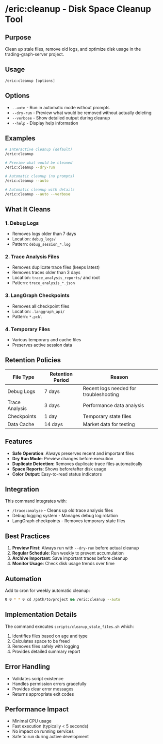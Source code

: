 # /eric:cleanup - Disk Space Cleanup Tool

## Purpose
Clean up stale files, remove old logs, and optimize disk usage in the trading-graph-server project.

## Usage
```
/eric:cleanup [options]
```

## Options
- `--auto` - Run in automatic mode without prompts
- `--dry-run` - Preview what would be removed without actually deleting
- `--verbose` - Show detailed output during cleanup
- `--help` - Display help information

## Examples
```bash
# Interactive cleanup (default)
/eric:cleanup

# Preview what would be cleaned
/eric:cleanup --dry-run

# Automatic cleanup (no prompts)
/eric:cleanup --auto

# Automatic cleanup with details
/eric:cleanup --auto --verbose
```

## What It Cleans

### 1. Debug Logs
- Removes logs older than 7 days
- Location: `debug_logs/`
- Pattern: `debug_session_*.log`

### 2. Trace Analysis Files
- Removes duplicate trace files (keeps latest)
- Removes traces older than 3 days
- Location: `trace_analysis_reports/` and root
- Pattern: `trace_analysis_*.json`

### 3. LangGraph Checkpoints
- Removes all checkpoint files
- Location: `.langgraph_api/`
- Pattern: `*.pckl`

### 4. Temporary Files
- Various temporary and cache files
- Preserves active session data

## Retention Policies

| File Type | Retention Period | Reason |
|-----------|-----------------|---------|
| Debug Logs | 7 days | Recent logs needed for troubleshooting |
| Trace Analysis | 3 days | Performance data analysis |
| Checkpoints | 1 day | Temporary state files |
| Data Cache | 14 days | Market data for testing |

## Features

- **Safe Operation**: Always preserves recent and important files
- **Dry Run Mode**: Preview changes before execution
- **Duplicate Detection**: Removes duplicate trace files automatically
- **Space Reports**: Shows before/after disk usage
- **Color Output**: Easy-to-read status indicators

## Integration

This command integrates with:
- `/trace:analyze` - Cleans up old trace analysis files
- Debug logging system - Manages debug log rotation
- LangGraph checkpoints - Removes temporary state files

## Best Practices

1. **Preview First**: Always run with `--dry-run` before actual cleanup
2. **Regular Schedule**: Run weekly to prevent accumulation
3. **Archive Important**: Save important traces before cleanup
4. **Monitor Usage**: Check disk usage trends over time

## Automation

Add to cron for weekly automatic cleanup:
```bash
0 0 * * 0 cd /path/to/project && /eric:cleanup --auto
```

## Implementation Details

The command executes `scripts/cleanup_stale_files.sh` which:
1. Identifies files based on age and type
2. Calculates space to be freed
3. Removes files safely with logging
4. Provides detailed summary report

## Error Handling

- Validates script existence
- Handles permission errors gracefully
- Provides clear error messages
- Returns appropriate exit codes

## Performance Impact

- Minimal CPU usage
- Fast execution (typically < 5 seconds)
- No impact on running services
- Safe to run during active development